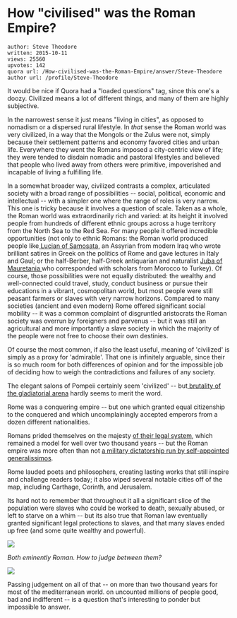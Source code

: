 # How "civilised" was the Roman Empire?

	author: Steve Theodore
	written: 2015-10-11
	views: 25560
	upvotes: 142
	quora url: /How-civilised-was-the-Roman-Empire/answer/Steve-Theodore
	author url: /profile/Steve-Theodore


It would be nice if Quora had a "loaded questions" tag, since this one's a doozy. Civilized means a lot of different things, and many of them are highly subjective.

In the narrowest sense it just means "living in cities", as opposed to nomadism or a dispersed rural lifestyle. In _that_  sense the Roman world was very civilized, in a way that the Mongols or the Zulus were not, simply because their settlement patterns and economy favored cities and urban life. Everywhere they went the Romans imposed a city-centric view of life; they were tended to disdain nomadic and pastoral lifestyles and believed that people who lived away from others were primitive, impoverished and incapable of living a fulfilling life. 

In a somewhat broader way, civilized contrasts a complex, articulated society with a broad range of possibilities -- social, political, economic and intellectual -- with a simpler one where the range of roles is very narrow. This one is tricky because it involves a question of scale. Taken as a whole, the Roman world was extraordinarily rich and varied: at its height it involved people from hundreds of different ethnic groups across a huge territory from the North Sea to the Red Sea. For many people it offered incredible opportunities (not only to ethnic Romans: the Roman world produced people like[ Lucian of Samosata](https://lucianofsamosata.info/), an Assyrian from modern Iraq who wrote brilliant satires in Greek on the politics of Rome and gave lectures in Italy and Gaul; or the half-Berber, half-Greek antiquarian and naturalist [Juba of Mauretania ](https://en.wikipedia.org/wiki/Juba_II)who corresponded with scholars from Morocco to Turkey). Of course, those possibilities were not equally distributed: the wealthy and well-connected could travel, study, conduct business or pursue their educations in a vibrant, cosmopolitan world, but most people were still peasant farmers or slaves with very narrow horizons. Compared to many societies (ancient and even modern) Rome offered significant social mobility -- it was a common complaint of disgruntled aristocrats the Roman society was overrun by foreigners and parvenus -- but it was still an agricultural and more importantly a slave society in which the majority of the people were not free to choose their own destinies.


Of course the most common, if also the least useful, meaning of 'civilized' is simply as a proxy for 'admirable'. That one is infinitely arguable, since their is so much room for both differences of opinion and for the impossible job of deciding how to weigh the contradictions and failures of any society.

The elegant salons of Pompeii certainly seem 'civilized' -- but[ brutality of the gladiatorial arena](https://www.quora.com/Were-colosseum-battles-really-as-bloody-and-deadly-as-theyre-portrayed-to-be-in-the-modern-media-were-they-more-like-sporting-events-and-why) hardly seems to merit the word. 

 Rome was a conquering empire -- but one which granted equal citizenship to the conquered and which uncomplainingly accepted emperors from a dozen different nationalities. 

Romans prided themselves on the majesty [of their legal system](https://en.wikipedia.org/wiki/Corpus_Juris_Civilis), which remained a model for well over two thousand years -- but the Roman empire was more often than not [a military dictatorship run by self-appointed generalissimos](https://www.quora.com/Why-was-the-Roman-succession-so-violent-Why-werent-they-able-to-establish-a-functional-succession-system-like-other-large-empires). 

Rome lauded poets and philosophers, creating lasting works that still inspire and challenge readers today; it also wiped several notable cities off of the map, including Carthage, Corinth, and Jerusalem. 

Its hard not to remember that throughout it all a significant slice of the population were slaves who could be worked to death, sexually abused, or left to starve on a whim -- but its also true that Roman law eventually granted significant legal protections to slaves, and that many slaves ended up free (and some quite wealthy and powerful). 



![](https://qph.fs.quoracdn.net/main-qimg-ae46ace68186fd6b5511654723b6ff57-c)


_Both eminently Roman. How to judge between them?_ 



![](https://qph.fs.quoracdn.net/main-qimg-d21a60b392bf824d803b3f2db370f79c-c)



Passing judgement on all of that -- on more than two thousand years for most of the mediterranean world. on uncounted millions of people good, bad and indifferent -- is a question that's interesting to ponder but impossible to answer.

